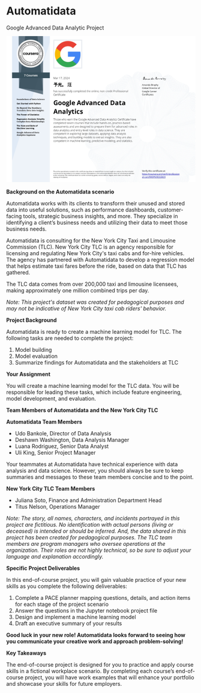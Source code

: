 # Automatidata
Google Advanced Data Analytic Project


![alt text](https://github.com/Abel5/Automatidata/blob/main/images/Google%20Advanced%20Data%20Analysis%20Ceirtificate.jpg)

**Background on the Automatidata scenario**

Automatidata works with its clients to transform their unused and stored data into useful solutions, such as performance dashboards, customer-facing tools, strategic business insights, and more. They specialize in identifying a client’s business needs and utilizing their data to meet those business needs. 

Automatidata is consulting for the New York City Taxi and Limousine Commission (TLC). New York City TLC is an agency responsible for licensing and regulating New York City's taxi cabs and for-hire vehicles. The agency has partnered with Automatidata to develop a regression model that helps estimate taxi fares before the ride, based on data that TLC has gathered. 

The TLC data comes from over 200,000 taxi and limousine licensees, making approximately one million combined trips per day. 

*Note: This project's dataset was created for pedagogical purposes and may not be indicative of New York City taxi cab riders' behavior.*

**Project Background**

Automatidata is ready to create a machine learning model for TLC. The following tasks are needed to complete the project:

1. Model building
2. Model evaluation
3. Summarize findings for Automatidata and the stakeholders at TLC

**Your Assignment**

You will create a machine learning model for the TLC data. You will be responsible for leading these tasks, which include feature engineering, model development, and evaluation. 

**Team Members of Automatidata and the New York City TLC**

**Automatidata Team Members**

- Udo Bankole, Director of Data Analysis
- Deshawn Washington, Data Analysis Manager
- Luana Rodriguez, Senior Data Analyst
- Uli King, Senior Project Manager

Your teammates at Automatidata have technical experience with data analysis and data science. However, you should always be sure to keep summaries and messages to these team members concise and to the point. 

**New York City TLC Team Members**

- Juliana Soto, Finance and Administration Department Head
- Titus Nelson, Operations Manager

*Note: The story, all names, characters, and incidents portrayed in this project are fictitious. No identification with actual persons (living or deceased) is intended or should be inferred. And, the data shared in this project has been created for pedagogical purposes. The TLC team members are program managers who oversee operations at the organization. Their roles are not highly technical, so be sure to adjust your language and explanation accordingly.*

**Specific Project Deliverables**

In this end-of-course project, you will gain valuable practice of your new skills as you complete the following deliverables:

1. Complete a PACE planner mapping questions, details, and action items for each stage of the project scenario
2. Answer the questions in the Jupyter notebook project file
3. Design and implement a machine learning model
4. Draft an executive summary of your results

**Good luck in your new role! Automatidata looks forward to seeing how you communicate your creative work and approach problem-solving!**

**Key Takeaways**

The end-of-course project is designed for you to practice and apply course skills in a fictional workplace scenario. By completing each course’s end-of-course project, you will have work examples that will enhance your portfolio and showcase your skills for future employers.
